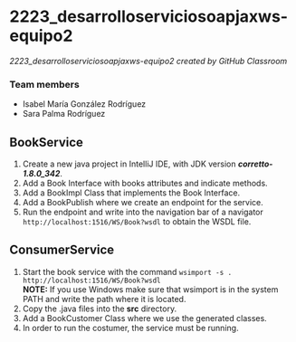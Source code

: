 # 2223_desarrolloserviciosoapjaxws-equipo2
*2223_desarrolloserviciosoapjaxws-equipo2 created by GitHub Classroom*

### Team members
- Isabel María González Rodríguez
- Sara Palma Rodríguez


## BookService
1. Create a new java project in IntelliJ IDE, with JDK version ***corretto-1.8.0_342***.
2. Add a Book Interface with books attributes and indicate methods.
3. Add a BookImpl Class that implements the Book Interface.
4. Add a BookPublish where we create an endpoint for the service.
5. Run the endpoint and write into the navigation bar of a navigator `http://localhost:1516/WS/Book?wsdl` to obtain the WSDL file.

## ConsumerService
1. Start the book service with the command `wsimport -s . http://localhost:1516/WS/Book?wsdl`
<br> **NOTE:** If you use Windows make sure that wsimport is in the system PATH and write the path where it is located.
2. Copy the .java files into the **src** directory.
3. Add a BookCustomer Class where we use the generated classes.
4. In order to run the costumer, the service must be running.
